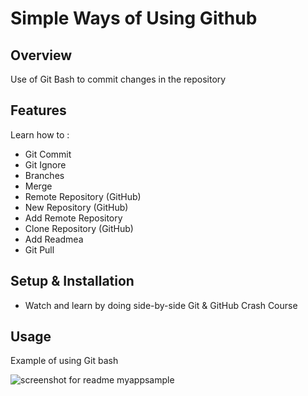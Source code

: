 # Simple Ways of Using Github

## Overview
Use of Git Bash to commit changes in the repository

## Features
Learn how to :
- Git Commit
- Git Ignore
- Branches
- Merge
- Remote Repository (GitHub)
- New Repository (GitHub)
- Add Remote Repository
- Clone Repository (GitHub)
- Add Readmea
- Git Pull

## Setup & Installation 
- Watch and learn by doing side-by-side Git & GitHub Crash Course

## Usage
Example of using Git bash

![screenshot for readme myappsample](https://user-images.githubusercontent.com/56164259/67875883-974c2b00-fb69-11e9-8055-d3055362fedb.png)


